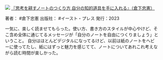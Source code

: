 ![](https://gyazo.com/29484619b8182655415c3192477da077.jpg)
[『思考を耕すノートのつくり方 自分の知的道具を手に入れる』（倉下忠憲）](https://amzn.to/3sCxNqB)

著者： #倉下忠憲 
出版社： #イースト・プレス 
発行：2023

一気に、楽しく読ませてもらった。使い方、書き方のスタイルが中心やけど、そこ含め全体に通じてるメッセージが「自分のノートを自由につくりましょう」ということ。
自分はほとんどデジタルになってるけど、以前は紙のノートをヘビーに使ってたし、紙にはずっと魅力を感じてて、ノートについてあれこれ考えながら読む時間が楽しかった。